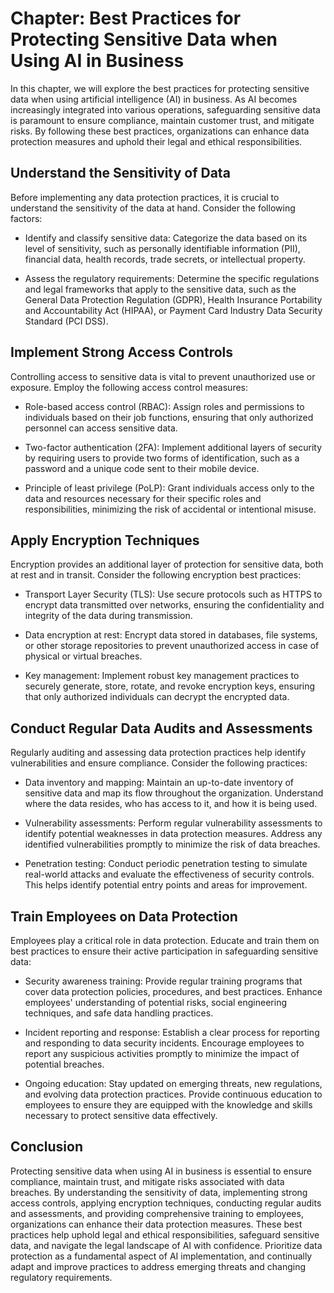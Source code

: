Chapter: Best Practices for Protecting Sensitive Data when Using AI in Business
===============================================================================

In this chapter, we will explore the best practices for protecting sensitive data when using artificial intelligence (AI) in business. As AI becomes increasingly integrated into various operations, safeguarding sensitive data is paramount to ensure compliance, maintain customer trust, and mitigate risks. By following these best practices, organizations can enhance data protection measures and uphold their legal and ethical responsibilities.

Understand the Sensitivity of Data
----------------------------------

Before implementing any data protection practices, it is crucial to understand the sensitivity of the data at hand. Consider the following factors:

* Identify and classify sensitive data: Categorize the data based on its level of sensitivity, such as personally identifiable information (PII), financial data, health records, trade secrets, or intellectual property.

* Assess the regulatory requirements: Determine the specific regulations and legal frameworks that apply to the sensitive data, such as the General Data Protection Regulation (GDPR), Health Insurance Portability and Accountability Act (HIPAA), or Payment Card Industry Data Security Standard (PCI DSS).

Implement Strong Access Controls
--------------------------------

Controlling access to sensitive data is vital to prevent unauthorized use or exposure. Employ the following access control measures:

* Role-based access control (RBAC): Assign roles and permissions to individuals based on their job functions, ensuring that only authorized personnel can access sensitive data.

* Two-factor authentication (2FA): Implement additional layers of security by requiring users to provide two forms of identification, such as a password and a unique code sent to their mobile device.

* Principle of least privilege (PoLP): Grant individuals access only to the data and resources necessary for their specific roles and responsibilities, minimizing the risk of accidental or intentional misuse.

Apply Encryption Techniques
---------------------------

Encryption provides an additional layer of protection for sensitive data, both at rest and in transit. Consider the following encryption best practices:

* Transport Layer Security (TLS): Use secure protocols such as HTTPS to encrypt data transmitted over networks, ensuring the confidentiality and integrity of the data during transmission.

* Data encryption at rest: Encrypt data stored in databases, file systems, or other storage repositories to prevent unauthorized access in case of physical or virtual breaches.

* Key management: Implement robust key management practices to securely generate, store, rotate, and revoke encryption keys, ensuring that only authorized individuals can decrypt the encrypted data.

Conduct Regular Data Audits and Assessments
-------------------------------------------

Regularly auditing and assessing data protection practices help identify vulnerabilities and ensure compliance. Consider the following practices:

* Data inventory and mapping: Maintain an up-to-date inventory of sensitive data and map its flow throughout the organization. Understand where the data resides, who has access to it, and how it is being used.

* Vulnerability assessments: Perform regular vulnerability assessments to identify potential weaknesses in data protection measures. Address any identified vulnerabilities promptly to minimize the risk of data breaches.

* Penetration testing: Conduct periodic penetration testing to simulate real-world attacks and evaluate the effectiveness of security controls. This helps identify potential entry points and areas for improvement.

Train Employees on Data Protection
----------------------------------

Employees play a critical role in data protection. Educate and train them on best practices to ensure their active participation in safeguarding sensitive data:

* Security awareness training: Provide regular training programs that cover data protection policies, procedures, and best practices. Enhance employees' understanding of potential risks, social engineering techniques, and safe data handling practices.

* Incident reporting and response: Establish a clear process for reporting and responding to data security incidents. Encourage employees to report any suspicious activities promptly to minimize the impact of potential breaches.

* Ongoing education: Stay updated on emerging threats, new regulations, and evolving data protection practices. Provide continuous education to employees to ensure they are equipped with the knowledge and skills necessary to protect sensitive data effectively.

Conclusion
----------

Protecting sensitive data when using AI in business is essential to ensure compliance, maintain trust, and mitigate risks associated with data breaches. By understanding the sensitivity of data, implementing strong access controls, applying encryption techniques, conducting regular audits and assessments, and providing comprehensive training to employees, organizations can enhance their data protection measures. These best practices help uphold legal and ethical responsibilities, safeguard sensitive data, and navigate the legal landscape of AI with confidence. Prioritize data protection as a fundamental aspect of AI implementation, and continually adapt and improve practices to address emerging threats and changing regulatory requirements.
